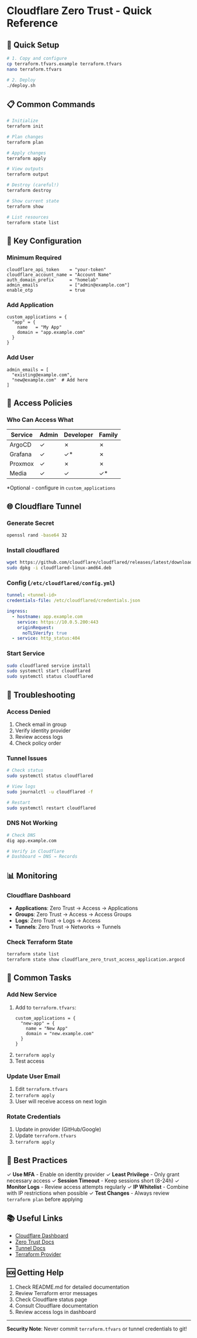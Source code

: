 # Cloudflare Zero Trust - Quick Reference

## 🚀 Quick Setup

```bash
# 1. Copy and configure
cp terraform.tfvars.example terraform.tfvars
nano terraform.tfvars

# 2. Deploy
./deploy.sh
```

## 📋 Common Commands

```bash
# Initialize
terraform init

# Plan changes
terraform plan

# Apply changes
terraform apply

# View outputs
terraform output

# Destroy (careful!)
terraform destroy

# Show current state
terraform show

# List resources
terraform state list
```

## 🔑 Key Configuration

### Minimum Required
```hcl
cloudflare_api_token    = "your-token"
cloudflare_account_name = "Account Name"
auth_domain_prefix      = "homelab"
admin_emails            = ["admin@example.com"]
enable_otp              = true
```

### Add Application
```hcl
custom_applications = {
  "app" = {
    name   = "My App"
    domain = "app.example.com"
  }
}
```

### Add User
```hcl
admin_emails = [
  "existing@example.com",
  "new@example.com"  # Add here
]
```

## 🔐 Access Policies

### Who Can Access What

| Service | Admin | Developer | Family |
|---------|-------|-----------|--------|
| ArgoCD | ✓ | ✗ | ✗ |
| Grafana | ✓ | ✓* | ✗ |
| Proxmox | ✓ | ✗ | ✗ |
| Media | ✓ | ✓ | ✓* |

*Optional - configure in `custom_applications`

## 🌐 Cloudflare Tunnel

### Generate Secret
```bash
openssl rand -base64 32
```

### Install cloudflared
```bash
wget https://github.com/cloudflare/cloudflared/releases/latest/download/cloudflared-linux-amd64.deb
sudo dpkg -i cloudflared-linux-amd64.deb
```

### Config (`/etc/cloudflared/config.yml`)
```yaml
tunnel: <tunnel-id>
credentials-file: /etc/cloudflared/credentials.json

ingress:
  - hostname: app.example.com
    service: https://10.0.5.200:443
    originRequest:
      noTLSVerify: true
  - service: http_status:404
```

### Start Service
```bash
sudo cloudflared service install
sudo systemctl start cloudflared
sudo systemctl status cloudflared
```

## 🐛 Troubleshooting

### Access Denied
1. Check email in group
2. Verify identity provider
3. Review access logs
4. Check policy order

### Tunnel Issues
```bash
# Check status
sudo systemctl status cloudflared

# View logs
sudo journalctl -u cloudflared -f

# Restart
sudo systemctl restart cloudflared
```

### DNS Not Working
```bash
# Check DNS
dig app.example.com

# Verify in Cloudflare
# Dashboard → DNS → Records
```

## 📊 Monitoring

### Cloudflare Dashboard
- **Applications**: Zero Trust → Access → Applications
- **Groups**: Zero Trust → Access → Access Groups  
- **Logs**: Zero Trust → Logs → Access
- **Tunnels**: Zero Trust → Networks → Tunnels

### Check Terraform State
```bash
terraform state list
terraform state show cloudflare_zero_trust_access_application.argocd
```

## 🔄 Common Tasks

### Add New Service
1. Add to `terraform.tfvars`:
   ```hcl
   custom_applications = {
     "new-app" = {
       name = "New App"
       domain = "new.example.com"
     }
   }
   ```
2. `terraform apply`
3. Test access

### Update User Email
1. Edit `terraform.tfvars`
2. `terraform apply`
3. User will receive access on next login

### Rotate Credentials
1. Update in provider (GitHub/Google)
2. Update `terraform.tfvars`
3. `terraform apply`

## 🎯 Best Practices

✓ **Use MFA** - Enable on identity provider
✓ **Least Privilege** - Only grant necessary access
✓ **Session Timeout** - Keep sessions short (8-24h)
✓ **Monitor Logs** - Review access attempts regularly
✓ **IP Whitelist** - Combine with IP restrictions when possible
✓ **Test Changes** - Always review `terraform plan` before applying

## 📚 Useful Links

- [Cloudflare Dashboard](https://dash.cloudflare.com/)
- [Zero Trust Docs](https://developers.cloudflare.com/cloudflare-one/)
- [Tunnel Docs](https://developers.cloudflare.com/cloudflare-one/connections/connect-apps/)
- [Terraform Provider](https://registry.terraform.io/providers/cloudflare/cloudflare/latest/docs)

## 🆘 Getting Help

1. Check README.md for detailed documentation
2. Review Terraform error messages
3. Check Cloudflare status page
4. Consult Cloudflare documentation
5. Review access logs in dashboard

---

**Security Note**: Never commit `terraform.tfvars` or tunnel credentials to git!
